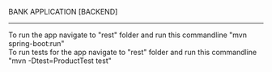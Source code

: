 BANK APPLICATION [BACKEND]
***************************************************

To run the app navigate to "rest" folder and run this commandline "mvn spring-boot:run" <br>
To run tests for the app navigate to "rest" folder and run this commandline "mvn -Dtest=ProductTest test"
